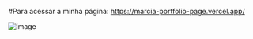 #Para acessar a minha página:
https://marcia-portfolio-page.vercel.app/






![image](https://user-images.githubusercontent.com/71258083/154823501-ef61ccb0-3519-4eff-b757-3e88135012eb.png)

